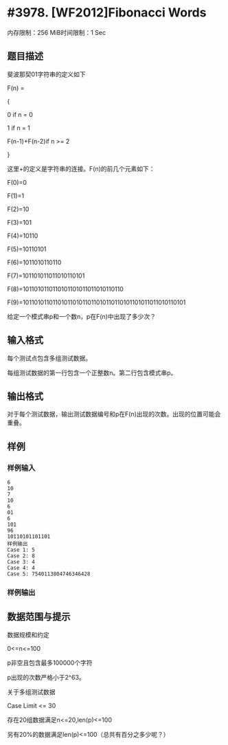 # #3978. [WF2012]Fibonacci Words

内存限制：256 MiB时间限制：1 Sec

## 题目描述

斐波那契01字符串的定义如下

F(n) =

{

0 if n = 0

1 if n = 1

F(n-1)+F(n-2)if n >= 2

}

这里+的定义是字符串的连接。F(n)的前几个元素如下：

F(0)=0

F(1)=1

F(2)=10

F(3)=101

F(4)=10110

F(5)=10110101

F(6)=1011010110110

F(7)=101101011011010110101

F(8)=1011010110110101101011011010110110

F(9)=1011010110110101101011011010110110101101011011010110101

给定一个模式串p和一个数n，p在F(n)中出现了多少次？

## 输入格式

每个测试点包含多组测试数据。

每组测试数据的第一行包含一个正整数n。第二行包含模式串p。

## 输出格式

对于每个测试数据，输出测试数据编号和p在F(n)出现的次数。出现的位置可能会重叠。

## 样例

### 样例输入

    
    6
    10
    7
    10
    6
    01
    6
    101
    96
    10110101101101
    样例输出
    Case 1: 5
    Case 2: 8
    Case 3: 4
    Case 4: 4
    Case 5: 7540113804746346428
    
    

### 样例输出

## 数据范围与提示

数据规模和约定

0<=n<=100

p非空且包含最多100000个字符

p出现的次数严格小于2^63。

关于多组测试数据

Case Limit <= 30

存在20组数据满足n<=20,len(p)<=100

另有20%的数据满足len(p)<=100（总共有百分之多少呢？）
